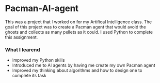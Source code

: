 # Pacman-AI-agent

This was a project that I worked on for my Artifical Intelligence class. The goal of this project was to create a Pacman agent that would avoid the ghosts and collects as many pellets as it could. I used Python to complete this assignment. 

### What I learend
* Improved my Python skills
* Introduced me to AI agents by having me create my own Pacman agent
* Improved my thinking about algorithms and how to design one to complete its task
